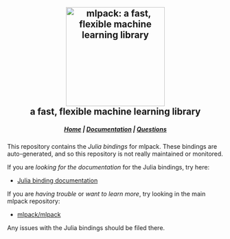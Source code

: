 <h2 align="center">
  <a href="http://mlpack.org"><img
src="https://cdn.rawgit.com/mlpack/mlpack.org/e7d36ed8/mlpack-black.svg"
style="background-color:rgba(0,0,0,0);" height=230 alt="mlpack: a fast, flexible
machine learning library"></a>
  <br>a fast, flexible machine learning library<br>
</h2>

<h5 align="center">
  <a href="https://mlpack.org">Home</a> |
  <a href="https://www.mlpack.org/doc/index.html">Documentation</a> |
  <a href="https://www.mlpack.org/questions.html">Questions</a>
</h5>

This repository contains the *Julia bindings* for mlpack.  These bindings are
auto-generated, and so this repository is not really maintained or monitored.

If you are *looking for the documentation* for the Julia bindings, try here:

 * [Julia binding documentation](https://www.mlpack.org/doc/user/bindings/julia.html)

If you are *having trouble* or *want to learn more*, try looking in the main
mlpack repository:

 * [mlpack/mlpack](https://github.com/mlpack/mlpack/)

Any issues with the Julia bindings should be filed there.
